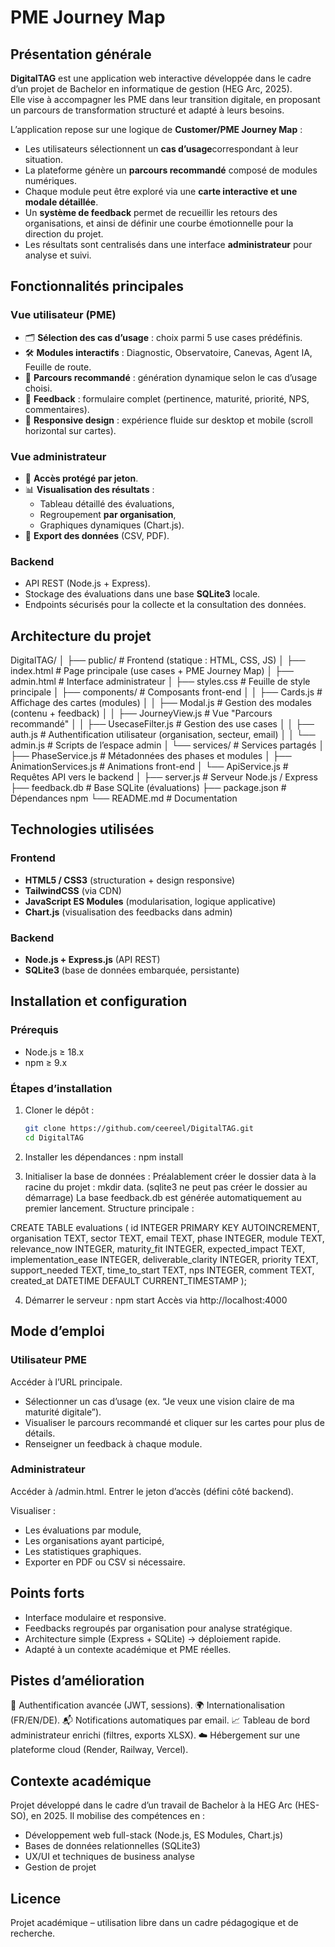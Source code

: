 # PME Journey Map

## Présentation générale
**DigitalTAG** est une application web interactive développée dans le cadre d’un projet de Bachelor en informatique de gestion (HEG Arc, 2025).  
Elle vise à accompagner les PME dans leur transition digitale, en proposant un parcours de transformation structuré et adapté à leurs besoins.

L’application repose sur une logique de **Customer/PME Journey Map** :  
- Les utilisateurs sélectionnent un **cas d’usage**correspondant à leur situation.  
- La plateforme génère un **parcours recommandé** composé de modules numériques.  
- Chaque module peut être exploré via une **carte interactive et une modale détaillée**.  
- Un **système de feedback** permet de recueillir les retours des organisations, et ainsi de définir une courbe émotionnelle pour la direction du projet.  
- Les résultats sont centralisés dans une interface **administrateur** pour analyse et suivi.  

## Fonctionnalités principales

### Vue utilisateur (PME)
- 🗂 **Sélection des cas d’usage** : choix parmi 5 use cases prédéfinis.  
- 🛠 **Modules interactifs** : Diagnostic, Observatoire, Canevas, Agent IA, Feuille de route.  
- 🔄 **Parcours recommandé** : génération dynamique selon le cas d’usage choisi.  
- 📝 **Feedback** : formulaire complet (pertinence, maturité, priorité, NPS, commentaires).  
- 📱 **Responsive design** : expérience fluide sur desktop et mobile (scroll horizontal sur cartes).  

### Vue administrateur
- 🔐 **Accès protégé par jeton**.  
- 📊 **Visualisation des résultats** :
  - Tableau détaillé des évaluations,
  - Regroupement **par organisation**,
  - Graphiques dynamiques (Chart.js).  
- 📂 **Export des données** (CSV, PDF).  

### Backend
- API REST (Node.js + Express).  
- Stockage des évaluations dans une base **SQLite3** locale.  
- Endpoints sécurisés pour la collecte et la consultation des données.  

## Architecture du projet

DigitalTAG/
│
├── public/ # Frontend (statique : HTML, CSS, JS)
│ ├── index.html # Page principale (use cases + PME Journey Map)
│ ├── admin.html # Interface administrateur
│ ├── styles.css # Feuille de style principale
│ ├── components/ # Composants front-end
│ │ ├── Cards.js # Affichage des cartes (modules)
│ │ ├── Modal.js # Gestion des modales (contenu + feedback)
│ │ ├── JourneyView.js # Vue "Parcours recommandé"
│ │ ├── UsecaseFilter.js # Gestion des use cases
│ │ ├── auth.js # Authentification utilisateur (organisation, secteur, email)
│ │ └── admin.js # Scripts de l’espace admin
│ └── services/ # Services partagés
│ ├── PhaseService.js # Métadonnées des phases et modules
│ ├── AnimationServices.js # Animations front-end
│ └── ApiService.js # Requêtes API vers le backend
│
├── server.js # Serveur Node.js / Express
├── feedback.db # Base SQLite (évaluations)
├── package.json # Dépendances npm
└── README.md # Documentation


## Technologies utilisées

### Frontend
- **HTML5 / CSS3** (structuration + design responsive)  
- **TailwindCSS** (via CDN)  
- **JavaScript ES Modules** (modularisation, logique applicative)  
- **Chart.js** (visualisation des feedbacks dans admin)  

### Backend
- **Node.js + Express.js** (API REST)  
- **SQLite3** (base de données embarquée, persistante)  

## Installation et configuration

### Prérequis
- Node.js ≥ 18.x  
- npm ≥ 9.x  

### Étapes d’installation
1. Cloner le dépôt :
   ```bash
   git clone https://github.com/ceereel/DigitalTAG.git
   cd DigitalTAG
2. Installer les dépendances :
npm install

3. Initialiser la base de données :
Préalablement créer le dossier data à la racine du projet : mkdir data. (sqlite3 ne peut pas créer le dossier au démarrage)
La base feedback.db est générée automatiquement au premier lancement.
Structure principale :

CREATE TABLE evaluations (
  id INTEGER PRIMARY KEY AUTOINCREMENT,
  organisation TEXT,
  sector TEXT,
  email TEXT,
  phase INTEGER,
  module TEXT,
  relevance_now INTEGER,
  maturity_fit INTEGER,
  expected_impact TEXT,
  implementation_ease INTEGER,
  deliverable_clarity INTEGER,
  priority TEXT,
  support_needed TEXT,
  time_to_start TEXT,
  nps INTEGER,
  comment TEXT,
  created_at DATETIME DEFAULT CURRENT_TIMESTAMP
);

4. Démarrer le serveur :
npm start
Accès via http://localhost:4000

## Mode d’emploi

### Utilisateur PME
Accéder à l’URL principale.
- Sélectionner un cas d’usage (ex. “Je veux une vision claire de ma maturité digitale”).
- Visualiser le parcours recommandé et cliquer sur les cartes pour plus de détails.
- Renseigner un feedback à chaque module.

### Administrateur
Accéder à /admin.html.
Entrer le jeton d’accès (défini côté backend).

Visualiser :
- Les évaluations par module,
- Les organisations ayant participé,
- Les statistiques graphiques.
- Exporter en PDF ou CSV si nécessaire.

## Points forts
- Interface modulaire et responsive.
- Feedbacks regroupés par organisation pour analyse stratégique.
- Architecture simple (Express + SQLite) → déploiement rapide.
- Adapté à un contexte académique et PME réelles.

## Pistes d’amélioration

🔑 Authentification avancée (JWT, sessions).
🌍 Internationalisation (FR/EN/DE).
📬 Notifications automatiques par email.
📈 Tableau de bord administrateur enrichi (filtres, exports XLSX).
☁️ Hébergement sur une plateforme cloud (Render, Railway, Vercel).

## Contexte académique
Projet développé dans le cadre d’un travail de Bachelor à la HEG Arc (HES-SO), en 2025.
Il mobilise des compétences en :
- Développement web full-stack (Node.js, ES Modules, Chart.js)
- Bases de données relationnelles (SQLite3)
- UX/UI et techniques de business analyse
- Gestion de projet

## Licence
Projet académique – utilisation libre dans un cadre pédagogique et de recherche.
